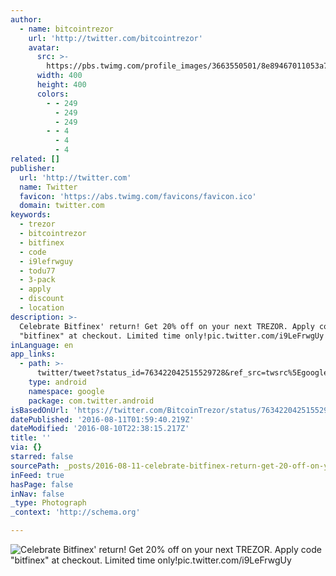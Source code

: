 ```yaml
---
author:
  - name: bitcointrezor
    url: 'http://twitter.com/bitcointrezor'
    avatar:
      src: >-
        https://pbs.twimg.com/profile_images/3663550501/8e89467011053a7c66632937f1d9cf32_400x400.png
      width: 400
      height: 400
      colors:
        - - 249
          - 249
          - 249
        - - 4
          - 4
          - 4
related: []
publisher:
  url: 'http://twitter.com'
  name: Twitter
  favicon: 'https://abs.twimg.com/favicons/favicon.ico'
  domain: twitter.com
keywords:
  - trezor
  - bitcointrezor
  - bitfinex
  - code
  - i9lefrwguy
  - todu77
  - 3-pack
  - apply
  - discount
  - location
description: >-
  Celebrate Bitfinex' return! Get 20% off on your next TREZOR. Apply code
  "bitfinex" at checkout. Limited time only!pic.twitter.com/i9LeFrwgUy
inLanguage: en
app_links:
  - path: >-
      twitter/tweet?status_id=763422042515529728&ref_src=twsrc%5Egoogle%7Ctwcamp%5Eandroidseo%7Ctwgr%5Estatus%7Ctwterm%5E763422042515529728
    type: android
    namespace: google
    package: com.twitter.android
isBasedOnUrl: 'https://twitter.com/BitcoinTrezor/status/763422042515529728'
datePublished: '2016-08-11T01:59:40.219Z'
dateModified: '2016-08-10T22:38:15.217Z'
title: ''
via: {}
starred: false
sourcePath: _posts/2016-08-11-celebrate-bitfinex-return-get-20-off-on-your-next-trezor.md
inFeed: true
hasPage: false
inNav: false
_type: Photograph
_context: 'http://schema.org'

---
```

![Celebrate Bitfinex' return! Get 20% off on your next TREZOR. Apply code "bitfinex" at checkout. Limited time only!pic.twitter.com/i9LeFrwgUy](https://pbs.twimg.com/media/Cpg4RJEWIAAF69_.jpg:large)